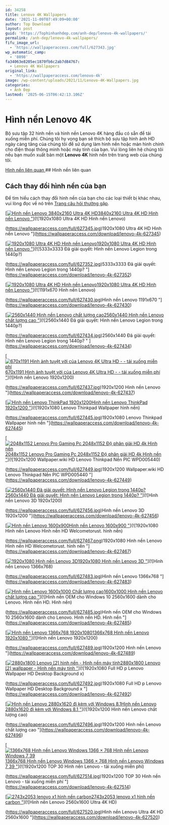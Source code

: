 ```yaml
---
id: 34258
title: Lenovo 4K Wallpapers
date: '2021-11-09T07:49:09+00:00'
author: Top Download
layout: post
guid: 'https://Tophinhanhdep.com/anh-dep/lenovo-4k-wallpapers/'
permalink: /anh-dep/lenovo-4k-wallpapers/
fifu_image_url:
  - 'https://wallpaperaccess.com/full/627343.jpg'
wp_automatic_camp:
  - '8098'
fa34063e8205ec1870fb6c2ab7d84767:
  - Lenovo 4K Wallpapers
original_link:
  - 'https://wallpaperaccess.com/lenovo-4k'
image: /wp-content/uploads/2021/11/Lenovo-4K-Wallpapers.jpg
categories:
  - Ảnh Đẹp
lastmod: '2025-06-15T06:42:13.106Z'
---
```

# Hình nền Lenovo 4K

Bộ sưu tập 32 hình nền và hình nền Lenovo 4K hàng đầu có sẵn để tải xuống miễn phí. Chúng tôi hy vọng bạn sẽ thích bộ sưu tập hình ảnh HD ngày càng tăng của chúng tôi để sử dụng làm hình nền hoặc màn hình chính cho điện thoại thông minh hoặc máy tính của bạn. Vui lòng liên hệ chúng tôi nếu bạn muốn xuất bản một **Lenovo 4K** hình nền trên trang web của chúng tôi.

[Hình nền liên quan ](#related) ## Hình nền liên quan

## Cách thay đổi hình nền của bạn

Để tìm hiểu cách thay đổi hình nền của bạn cho các loại thiết bị khác nhau, vui lòng đọc về nó trên [Trang câu hỏi thường gặp](https://tophinhanhdep.com/faq/).

  
[[![Hình nền Lenovo 3840x2160 Ultra 4K HD](https://wallpaperaccess.com/full/627343.jpg)3840x2160 Ultra 4K HD Hình nền Lenovo "](https://wallpaperaccess.com/download/lenovo-4k-627343)](![1920x1080 Ultra 4K HD Hình nền Lenovo)

(https://wallpaperaccess.com/full/627345.jpg)1920x1080 Ultra 4K HD Hình nền Lenovo "](https://wallpaperaccess.com/download/lenovo-4k-627345)

[[![1920x1080 Ultra 4K HD Hình nền Lenovo](https://wallpaperaccess.com/full/627350.jpg)1920x1080 Ultra 4K HD Hình nền Lenovo "](https://wallpaperaccess.com/download/lenovo-4k-627350)](![5333x3333 Đã giải quyết: Hình nền Lenovo Legion trong 1440p?)

(https://wallpaperaccess.com/full/627352.jpg)5333x3333 Đã giải quyết: Hình nền Lenovo Legion trong 1440p? "](https://wallpaperaccess.com/download/lenovo-4k-627352)

[[![1920x1080 Ultra 4K HD Hình nền Lenovo](https://wallpaperaccess.com/full/627428.jpg)1920x1080 Ultra 4K HD Hình nền Lenovo "](https://wallpaperaccess.com/download/lenovo-4k-627428)](![1191x670 Hình nền Lenovo)

(https://wallpaperaccess.com/full/627430.jpg)Hình nền Lenovo 1191x670 "](https://wallpaperaccess.com/download/lenovo-4k-627430)

[[![2560x1440 Hình nền Lenovo chất lượng cao](https://wallpaperaccess.com/full/627432.jpg)2560x1440 Hình nền Lenovo chất lượng cao "](https://wallpaperaccess.com/download/lenovo-4k-627432)](![2560x1440 Đã giải quyết: Hình nền Lenovo Legion trong 1440p?)

(https://wallpaperaccess.com/full/627434.jpg)2560x1440 Đã giải quyết: Hình nền Lenovo Legion trong 1440p? " ](https://wallpaperaccess.com/download/lenovo-4k-627434)

[[![670x1191 Hình ảnh tuyệt vời của Lenovo 4K Ultra HD - - tải xuống miễn phí](https://wallpaperaccess.com/full/627436.jpg)670x1191 Hình ảnh tuyệt vời của Lenovo 4K Ultra HD - - tải xuống miễn phí "](https://wallpaperaccess.com/download/lenovo-4k-627436)](![Hình nền Lenovo 1920x1200)

(https://wallpaperaccess.com/full/627437.jpg)1920x1200 Hình nền Lenovo "](https://wallpaperaccess.com/download/lenovo-4k-627437)

[[![Hình nền Lenovo ThinkPad 1920x1200](https://wallpaperaccess.com/full/627440.jpg)Hình nền Lenovo ThinkPad 1920x1200 "](https://wallpaperaccess.com/download/lenovo-4k-627440)](![1920x1080 Lenovo Thinkpad Wallpaper hình nền)

(https://wallpaperaccess.com/full/627445.jpg)1920x1080 Lenovo Thinkpad Wallpaper hình nền "](https://wallpaperaccess.com/download/lenovo-4k-627445)

[[![2048x1152 Lenovo Pro Gaming Pc 2048x1152 Độ phân giải HD 4k Hình nền](https://wallpaperaccess.com/full/627447.jpg)2048x1152 Lenovo Pro Gaming Pc 2048x1152 Độ phân giải HD 4k Hình nền "](https://wallpaperaccess.com/download/lenovo-4k-627447)](![1920x1200 Wallpaper.wiki HD Lenovo Thinkpad Nền PIC WPD005440)

(https://wallpaperaccess.com/full/627449.jpg)1920x1200 Wallpaper.wiki HD Lenovo Thinkpad Nền PIC WPD005440 "](https://wallpaperaccess.com/download/lenovo-4k-627449)

[[![2560x1440 Đã giải quyết: Hình nền Lenovo Legion trong 1440p?](https://wallpaperaccess.com/full/627453.jpg)2560x1440 Đã giải quyết: Hình nền Lenovo Legion trong 1440p? "](https://wallpaperaccess.com/download/lenovo-4k-627453)](![Hình nền Lenovo 3D 1920x1200)

(https://wallpaperaccess.com/full/627456.jpg)Hình nền Lenovo 3D 1920x1200 "](https://wallpaperaccess.com/download/lenovo-4k-627456)

[[![Hình nền Lenovo 1600x900](https://wallpaperaccess.com/full/627465.jpg)Hình nền Lenovo 1600x900 "](https://wallpaperaccess.com/download/lenovo-4k-627465)](![1920x1080 Hình nền Lenovo Hình nền HD Welcometorust.  hình nền)

(https://wallpaperaccess.com/full/627467.png)1920x1080 Hình nền Lenovo Hình nền HD Welcometorust. hình nền "](https://wallpaperaccess.com/download/lenovo-4k-627467)

[[![1920x1080 Hình nền Lenovo 3D](https://wallpaperaccess.com/full/627471.jpg)1920x1080 Hình nền Lenovo 3D "](https://wallpaperaccess.com/download/lenovo-4k-627471)](![Hình nền Lenovo 1366x768)

(https://wallpaperaccess.com/full/627483.jpg)Hình nền Lenovo 1366x768 "](https://wallpaperaccess.com/download/lenovo-4k-627483)

[[![Hình nền Lenovo 1600x1000 Chất lượng cao](https://wallpaperaccess.com/full/627484.jpg)1600x1000 Hình nền Lenovo chất lượng cao "](https://wallpaperaccess.com/download/lenovo-4k-627484)](![Hình nền OEM cho Windows 10 2560x1600 dành cho Lenovo.  Hình nền HD.  Hình nền)

(https://wallpaperaccess.com/full/627485.jpg)Hình nền OEM cho Windows 10 2560x1600 dành cho Lenovo. Hình nền HD. Hình nền "](https://wallpaperaccess.com/download/lenovo-4k-627485)

[[![Hình nền Lenovo 1366x768 1920x1080](https://wallpaperaccess.com/full/627488.jpg)1366x768 Hình nền Lenovo 1920x1080 "](https://wallpaperaccess.com/download/lenovo-4k-627488)](![Hình nền Lenovo 1920x1200)

(https://wallpaperaccess.com/full/627489.jpg)1920x1200 Hình nền Lenovo "](https://wallpaperaccess.com/download/lenovo-4k-627489)

[[![2880x1800 Lenovo [2] hình nền - Hình nền máy tính](https://wallpaperaccess.com/full/627490.jpg)2880x1800 Lenovo \[2\] wallpaper - Hình nền máy tính "](https://wallpaperaccess.com/download/lenovo-4k-627490)](![1920x1080 Full HD p Lenovo Wallpaper HD Desktop Background x)

(https://wallpaperaccess.com/full/627492.jpg)1920x1080 Full HD p Lenovo Wallpaper HD Desktop Background x "](https://wallpaperaccess.com/download/lenovo-4k-627492)

[[![Hình nền Lenovo 2880x1620 đi kèm với Windows 8.1](https://wallpaperaccess.com/full/627495.jpg)Hình nền Lenovo 2880x1620 đi kèm với Windows 8.1 "](https://wallpaperaccess.com/download/lenovo-4k-627495)](![1920x1200 Hình nền Lenovo chất lượng cao)

(https://wallpaperaccess.com/full/627496.jpg)1920x1200 Hình nền Lenovo chất lượng cao "](https://wallpaperaccess.com/download/lenovo-4k-627496)

[[![1366x768 Hình nền Lenovo Windows 1366 × 768 Hình nền Lenovo Windows 7 39](https://wallpaperaccess.com/full/627500.jpg)1366x768 Hình nền Lenovo Windows 1366 × 768 Hình nền Lenovo Windows 7 39 "](https://wallpaperaccess.com/download/lenovo-4k-627500)](![1920x1200 TOP 30 Hình nền Lenovo - tải xuống miễn phí)

(https://wallpaperaccess.com/full/627514.jpg)1920x1200 TOP 30 Hình nền Lenovo - tải xuống miễn phí "](https://wallpaperaccess.com/download/lenovo-4k-627514)

[[![2743x2053 lenovo x1 hình nền carbon](https://wallpaperaccess.com/full/627518.jpg)2743x2053 lenovo x1 hình nền carbon "](https://wallpaperaccess.com/download/lenovo-4k-627518)](![Hình nền Lenovo 2560x1600 Ultra 4K HD)

(https://wallpaperaccess.com/full/627520.jpg)Hình nền Lenovo Ultra 4K HD 2560x1600 "](https://wallpaperaccess.com/download/lenovo-4k-627520)
